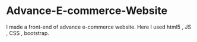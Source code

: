 # Advance-E-commerce-Website
I made a front-end of advance e-commerce website. Here I used html5 , JS , CSS , bootstrap. 
